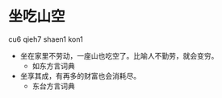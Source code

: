 # 坐吃山空
cu6 qieh7 shaen1 kon1
+ 坐在家里不劳动，一座山也吃空了。比喻人不勤劳，就会变穷。
  * 如东方言词典
+ 坐享其成，有再多的财富也会消耗尽。
  * 东台方言词典
